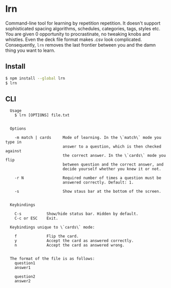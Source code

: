 # lrn

Command-line tool for learning by repetition repetition. It doesn't support sophisticated spacing algorithms, schedules, categories, tags, styles etc. You are given 0 opportunity to procrastinate, no tweaking knobs and whistles. Even the deck file format makes .csv look complicated. Consequently, `lrn` removes the last frontier between you and the damn thing you want to learn.

## Install

```bash
$ npm install --global lrn
$ lrn
```

## CLI

```
  Usage
    $ lrn [OPTIONS] file.txt


  Options

    -m match | cards     Mode of learning. In the \`match\` mode you type in
                         answer to a question, which is then checked against
                         the correct answer. In the \`cards\` mode you flip
                         between question and the correct answer, and
                         decide yourself whether you knew it or not.

    -r N                 Required number of times a question must be
                         answered correctly. Default: 1.

    -s                   Show staus bar at the bottom of the screen.


  Keybindings

    C-s           Show/hide status bar. Hidden by default.
    C-c or ESC    Exit.

  Keybindings unique to \`cards\` mode:

    f             Flip the card.
    y             Accept the card as answered correctly.
    n             Accept the card as answered wrong.


  The format of the file is as follows:
    question1
    answer1

    question2
    answer2

```
